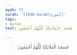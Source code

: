 ```yaml
---
ayah: 73
surah: '[[038-Surah|سورة]]'
tags:
- quran
text: فَسَجَدَ الْمَلَائِكَةُ كُلُّهُمْ أَجْمَعُونَ

---
```

> فَسَجَدَ الْمَلَائِكَةُ كُلُّهُمْ أَجْمَعُونَ
